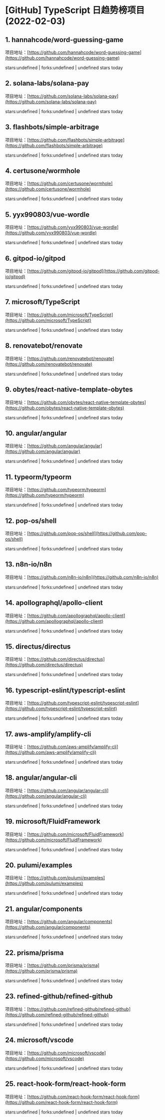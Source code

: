 # [GitHub] TypeScript 日趋势榜项目(2022-02-03)

## 1. hannahcode/word-guessing-game 

项目地址：[https://github.com/hannahcode/word-guessing-game](https://github.com/hannahcode/word-guessing-game)

stars:undefined | forks:undefined | undefined stars today 



## 2. solana-labs/solana-pay 

项目地址：[https://github.com/solana-labs/solana-pay](https://github.com/solana-labs/solana-pay)

stars:undefined | forks:undefined | undefined stars today 



## 3. flashbots/simple-arbitrage 

项目地址：[https://github.com/flashbots/simple-arbitrage](https://github.com/flashbots/simple-arbitrage)

stars:undefined | forks:undefined | undefined stars today 



## 4. certusone/wormhole 

项目地址：[https://github.com/certusone/wormhole](https://github.com/certusone/wormhole)

stars:undefined | forks:undefined | undefined stars today 



## 5. yyx990803/vue-wordle 

项目地址：[https://github.com/yyx990803/vue-wordle](https://github.com/yyx990803/vue-wordle)

stars:undefined | forks:undefined | undefined stars today 



## 6. gitpod-io/gitpod 

项目地址：[https://github.com/gitpod-io/gitpod](https://github.com/gitpod-io/gitpod)

stars:undefined | forks:undefined | undefined stars today 



## 7. microsoft/TypeScript 

项目地址：[https://github.com/microsoft/TypeScript](https://github.com/microsoft/TypeScript)

stars:undefined | forks:undefined | undefined stars today 



## 8. renovatebot/renovate 

项目地址：[https://github.com/renovatebot/renovate](https://github.com/renovatebot/renovate)

stars:undefined | forks:undefined | undefined stars today 



## 9. obytes/react-native-template-obytes 

项目地址：[https://github.com/obytes/react-native-template-obytes](https://github.com/obytes/react-native-template-obytes)

stars:undefined | forks:undefined | undefined stars today 



## 10. angular/angular 

项目地址：[https://github.com/angular/angular](https://github.com/angular/angular)

stars:undefined | forks:undefined | undefined stars today 



## 11. typeorm/typeorm 

项目地址：[https://github.com/typeorm/typeorm](https://github.com/typeorm/typeorm)

stars:undefined | forks:undefined | undefined stars today 



## 12. pop-os/shell 

项目地址：[https://github.com/pop-os/shell](https://github.com/pop-os/shell)

stars:undefined | forks:undefined | undefined stars today 



## 13. n8n-io/n8n 

项目地址：[https://github.com/n8n-io/n8n](https://github.com/n8n-io/n8n)

stars:undefined | forks:undefined | undefined stars today 



## 14. apollographql/apollo-client 

项目地址：[https://github.com/apollographql/apollo-client](https://github.com/apollographql/apollo-client)

stars:undefined | forks:undefined | undefined stars today 



## 15. directus/directus 

项目地址：[https://github.com/directus/directus](https://github.com/directus/directus)

stars:undefined | forks:undefined | undefined stars today 



## 16. typescript-eslint/typescript-eslint 

项目地址：[https://github.com/typescript-eslint/typescript-eslint](https://github.com/typescript-eslint/typescript-eslint)

stars:undefined | forks:undefined | undefined stars today 



## 17. aws-amplify/amplify-cli 

项目地址：[https://github.com/aws-amplify/amplify-cli](https://github.com/aws-amplify/amplify-cli)

stars:undefined | forks:undefined | undefined stars today 



## 18. angular/angular-cli 

项目地址：[https://github.com/angular/angular-cli](https://github.com/angular/angular-cli)

stars:undefined | forks:undefined | undefined stars today 



## 19. microsoft/FluidFramework 

项目地址：[https://github.com/microsoft/FluidFramework](https://github.com/microsoft/FluidFramework)

stars:undefined | forks:undefined | undefined stars today 



## 20. pulumi/examples 

项目地址：[https://github.com/pulumi/examples](https://github.com/pulumi/examples)

stars:undefined | forks:undefined | undefined stars today 



## 21. angular/components 

项目地址：[https://github.com/angular/components](https://github.com/angular/components)

stars:undefined | forks:undefined | undefined stars today 



## 22. prisma/prisma 

项目地址：[https://github.com/prisma/prisma](https://github.com/prisma/prisma)

stars:undefined | forks:undefined | undefined stars today 



## 23. refined-github/refined-github 

项目地址：[https://github.com/refined-github/refined-github](https://github.com/refined-github/refined-github)

stars:undefined | forks:undefined | undefined stars today 



## 24. microsoft/vscode 

项目地址：[https://github.com/microsoft/vscode](https://github.com/microsoft/vscode)

stars:undefined | forks:undefined | undefined stars today 



## 25. react-hook-form/react-hook-form 

项目地址：[https://github.com/react-hook-form/react-hook-form](https://github.com/react-hook-form/react-hook-form)

stars:undefined | forks:undefined | undefined stars today 



